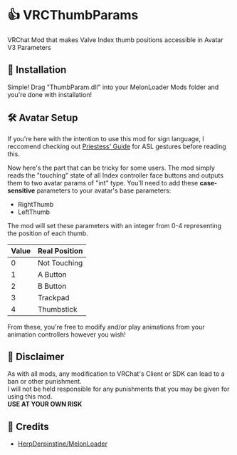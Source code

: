 # 👍 VRCThumbParams
VRChat Mod that makes Valve Index thumb positions accessible in Avatar V3 Parameters

## 💾 Installation

Simple! Drag "ThumbParam.dll" into your MelonLoader Mods folder and you're done with installation!

## 🛠 Avatar Setup

If you're here with the intention to use this mod for sign language, I reccomend checking out [Priestess' Guide](https://github.com/shrine-priestess/Index-ASL-Gestures) for ASL gestures before reading this.

Now here's the part that can be tricky for some users. The mod simply reads the "touching" state of all Index controller face buttons and outputs them to two avatar params of "int" type.
You'll need to add these **case-sensitive** parameters to your avatar's base parameters:

* RightThumb
* LeftThumb

The mod will set these parameters with an integer from 0-4 representing the position of each thumb.

| Value | Real Position |
| ----- | ------------- |
| 0     | Not Touching  |
| 1     | A Button      |
| 2     | B Button      |
| 3     | Trackpad      |
| 4     | Thumbstick    |

From these, you're free to modify and/or play animations from your animation controllers however you wish!

## 📜 Disclaimer

As with all mods, any modification to VRChat's Client or SDK can lead to a ban or other punishment.<br>
I will not be held responsible for any punishments that you may be given for using this mod.<br> 
**USE AT YOUR OWN RISK**

## 👋 Credits
* [HerpDerpinstine/MelonLoader](https://github.com/HerpDerpinstine/MelonLoader)
